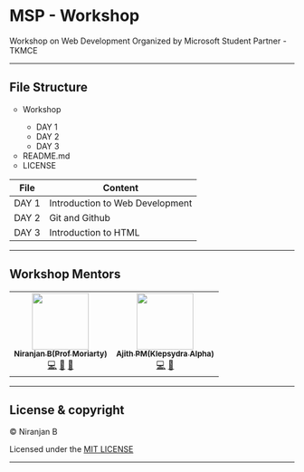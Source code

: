 # MSP - Workshop

Workshop on Web Development Organized by Microsoft Student Partner - TKMCE

---


## File Structure


<ul style="list-style-type:circle">
         <li>Workshop</li>
         <ul style="list-style-type:circle">
         <li>DAY 1</li>
         <li>DAY 2</li>
         <li>DAY 3</li>
      </ul>
         <li>README.md</li>
         <li>LICENSE</li>
      </ul>

| File | Content |
|--------|------|
|DAY 1 |      Introduction to Web Development|
|DAY 2 |Git and Github|
|DAY 3 | Introduction to HTML|


---
## Workshop Mentors


<table>
  <tr>
    <td align="center"><a href="https://github.com/Niranjanprof"><img src="https://avatars1.githubusercontent.com/u/48713926?s=400&u=a473cb9bbbc98506ae6b55ccd2b45cfdc941d517&v=4" width="100px" alt=""/><br /><sub><b>Niranjan B(Prof Moriarty)</b></sub></a><br /><a href="https://github.com/Niranjanprof/Corvid-19-Tracker/commits?author=Niranjanprof" title="Code">💻</a> <a href="https://github.com/Niranjanprof/Corvid-19-Tracker/commits?author=Niranjanprof" title="Documentation">📖</a> <a href="#maintenance-Niranjanprof" title="Maintenance">🚧</a></td>
    <td align="center"><a href="https://github.com/AJITH-klepsydra"><img src="https://avatars3.githubusercontent.com/u/62293152?s=400&v=4" width="100px" alt=""/><br /><sub><b>Ajith PM(Klepsydra Alpha)</b></sub></a><br /><a href="https://github.com/Niranjanprof/Corvid-19-Tracker/commits?author=AJITH-klepsydra" title="Code">💻</a> <a href="https://github.com/Niranjanprof/Corvid-19-Tracker/commits?author=AJITH-klepsydra" title="Documentation">📖</a></td>
  </tr>
</table>

---

## License & copyright

© Niranjan B 

Licensed under the [MIT LICENSE](LICENSE)

---
